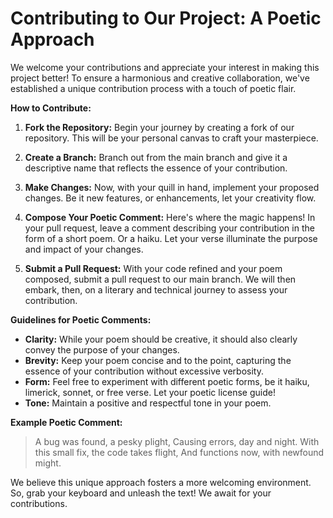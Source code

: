 # Contributing to Our Project: A Poetic Approach

We welcome your contributions and appreciate your interest in making this project better! To ensure a harmonious and creative collaboration, we've established a unique contribution process with a touch of poetic flair.

**How to Contribute:**

1. **Fork the Repository:** Begin your journey by creating a fork of our repository. This will be your personal canvas to craft your masterpiece.

2. **Create a Branch:** Branch out from the main branch and give it a descriptive name that reflects the essence of your contribution.

3. **Make Changes:** Now, with your quill in hand, implement your proposed changes. Be it new features, or enhancements, let your creativity flow.

4. **Compose Your Poetic Comment:**  Here's where the magic happens! In your pull request, leave a comment describing your contribution in the form of a short poem. Or a haiku. Let your verse illuminate the purpose and impact of your changes.

5. **Submit a Pull Request:**  With your code refined and your poem composed, submit a pull request to our main branch.  We will then embark, then, on a literary and technical journey to assess your contribution.

**Guidelines for Poetic Comments:**

* **Clarity:** While your poem should be creative, it should also clearly convey the purpose of your changes.
* **Brevity:** Keep your poem concise and to the point, capturing the essence of your contribution without excessive verbosity.
* **Form:** Feel free to experiment with different poetic forms, be it haiku, limerick, sonnet, or free verse. Let your poetic license guide!
* **Tone:** Maintain a positive and respectful tone in your poem.

**Example Poetic Comment:**

> A bug was found, a pesky plight,
> Causing errors, day and night.
> With this small fix, the code takes flight,
> And functions now, with newfound might.

We believe this unique approach fosters a more welcoming environment. So, grab your keyboard and unleash the text! We await for your contributions.

